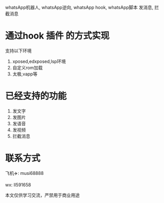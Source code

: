 whatsApp机器人, whatsApp逆向, whatsApp hook, whatsApp脚本 发消息, 拦截消息

# 通过hook 插件 的方式实现
支持以下环境
1. xposed,edxposed,lsp环境
2. 自定义rom加载
3. 太极,vapp等

# 已经支持的功能
1. 发文字
2. 发图片
3. 发语音
4. 发视频
5. 拦截消息


# 联系方式
飞机✈️: musi68888

wx: ll591658

本文仅供学习交流，严禁用于商业用途
